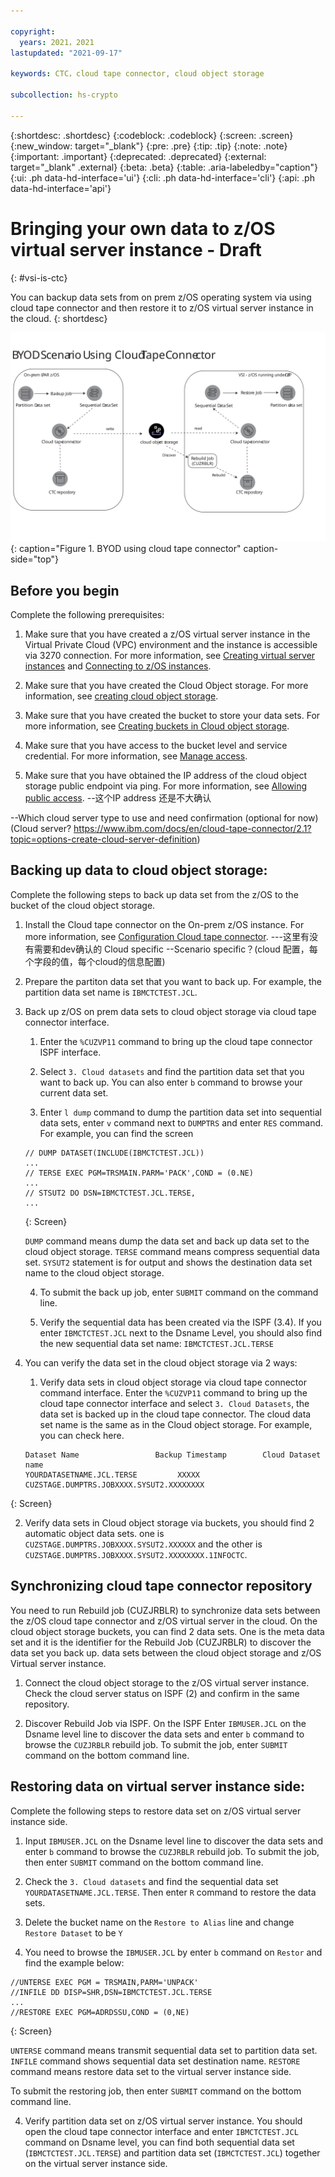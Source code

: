 ```yaml
---

copyright:
  years: 2021，2021
lastupdated: "2021-09-17"

keywords: CTC，cloud tape connector, cloud object storage

subcollection: hs-crypto

---
```


{:shortdesc: .shortdesc}
{:codeblock: .codeblock}
{:screen: .screen}
{:new_window: target="_blank"}
{:pre: .pre}
{:tip: .tip}
{:note: .note}
{:important: .important}
{:deprecated: .deprecated}
{:external: target="_blank" .external}
{:beta: .beta}
{:table: .aria-labeledby="caption"}
{:ui: .ph data-hd-interface='ui'}
{:cli: .ph data-hd-interface='cli'}
{:api: .ph data-hd-interface='api'}

# Bringing your own data to z/OS virtual server instance  - Draft
{: #vsi-is-ctc}

You can backup data sets from on prem z/OS operating system via using cloud tape connector and then restore it to z/OS virtual server instance in the cloud.
{: shortdesc}

![BYOD using cloud tape connector](images/vpc-byod-ctc.svg "Figure showing BYOD using cloud tape connector"){: caption="Figure 1. BYOD using cloud tape connector" caption-side="top"}

## Before you begin

Complete the following prerequisites:

1. Make sure that you have created a z/OS virtual server instance in the Virtual Private Cloud (VPC) environment and the instance is accessible via 3270 connection. For more information, see [Creating virtual server instances](docs/vpc?topic=vpc-creating-virtual-servers) and [Connecting to z/OS instances](/docs/vpc?topic=vpc-vsi_is_connecting_zos).


2. Make sure that you have created the Cloud Object storage. For more information, see [creating cloud object storage](https://cloud.ibm.com/docs/cloud-object-storage?topic=cloud-object-storage-getting-started-cloud-object-storage).

3. Make sure that you have created the bucket to store your data sets. For more information, see [Creating buckets in Cloud object storage](https://cloud.ibm.com/docs/cloud-object-storage?topic=cloud-object-storage-getting-started-cloud-object-storage#gs-create-buckets).

4. Make sure that you have access to the bucket level and service credential. For more information, see [Manage access](https://cloud.ibm.com/docs/cloud-object-storage?topic=cloud-object-storage-administrators#administrators-manage-access).

5. Make sure that you have obtained the IP address of the cloud object storage public endpoint via ping. For more information, see [Allowing public access](https://cloud.ibm.com/docs/cloud-object-storage?topic=cloud-object-storage-iam-public-access).
--这个IP address 还是不大确认

--Which cloud server type to use and need confirmation (optional for now)
(Cloud server? https://www.ibm.com/docs/en/cloud-tape-connector/2.1?topic=options-create-cloud-server-definition)


## Backing up data to cloud object storage:

 Complete the following steps to back up data set from the z/OS to the bucket of the cloud object storage.

1. Install the Cloud tape connector on the On-prem z/OS instance. For more information, see [Configuration Cloud tape connector](https://www.ibm.com/docs/en/cloud-tape-connector/2.1?topic=connector-configuration-summary).
---这里有没有需要和dev确认的 Cloud specific --Scenario specific？(cloud 配置，每个字段的值，每个cloud的信息配置)

2. Prepare the partiton data set that you want to back up. For example, the partition data set name is `IBMCTCTEST.JCL`.


3. Back up z/OS on prem data sets to cloud object storage via cloud tape connector interface.
   1. Enter the `%CUZVP11` command to bring up the cloud tape connector ISPF interface.

   2. Select `3. Cloud datasets` and find the partition data set that you want to back up. You can also enter `b` command to browse your current data set.

   3. Enter `l dump` command to dump the partition data set into sequential data sets, enter `v` command next to `DUMPTRS` and enter `RES` command. For example, you can find the screen

   ```
   // DUMP DATASET(INCLUDE(IBMCTCTEST.JCL))
   ...
   // TERSE EXEC PGM=TRSMAIN.PARM='PACK',COND = (0.NE)
   ...
   // STSUT2 DO DSN=IBMCTCTEST.JCL.TERSE,
   ...
   ```
   {: Screen}

   `DUMP` command means dump the data set and back up data set to the cloud object storage.
   `TERSE` command means compress sequential data set.
   `SYSUT2` statement is for output and shows the destination data set name to the cloud object storage.

   4. To submit the back up job, enter `SUBMIT` command on the command line.

   5. Verify the sequential data has been created via the ISPF (3.4). If you enter `IBMCTCTEST.JCL` next to the Dsname Level, you should also find the new sequential data set name: `IBMCTCTEST.JCL.TERSE`

4. You can verify the data set in the cloud object storage via 2 ways:

   1. Verify data sets in cloud object storage via cloud tape connector command interface. Enter the `%CUZVP11` command to bring up the cloud tape connector interface and select `3. Cloud Datasets`, the data set is backed up in the cloud tape connector. The cloud data set name is the same as in the Cloud object storage. For example, you can check here.
   ```
   Dataset Name                 Backup Timestamp        Cloud Dataset name
   YOURDATASETNAME.JCL.TERSE         XXXXX              CUZSTAGE.DUMPTRS.JOBXXXX.SYSUT2.XXXXXXXX
   ```
{: Screen}

   2. Verify data sets in Cloud object storage via buckets, you should find 2 automatic object data sets. one is `CUZSTAGE.DUMPTRS.JOBXXXX.SYSUT2.XXXXXX` and the other is `CUZSTAGE.DUMPTRS.JOBXXXX.SYSUT2.XXXXXXXX.1INFOCTC`.


## Synchronizing cloud tape connector repository

You need to run Rebuild job (CUZJRBLR) to synchronize data sets between the z/OS cloud tape connector and z/OS virtual server in the cloud. On the cloud object storage buckets, you can find 2 data sets. One is the meta data set and it is the identifier for the Rebuild Job (CUZJRBLR) to discover the data set you back up. data sets between the cloud object storage and z/OS Virtual server instance.

1. Connect the cloud object storage to the z/OS virtual server instance. Check the cloud server status on ISPF (2) and confirm in the same repository.

2. Discover Rebuild Job via ISPF. On the ISPF Enter `IBMUSER.JCL` on the Dsname level line to discover the data sets and enter `b` command to browse the `CUZJRBLR` rebuild job. To submit the job, enter `SUBMIT` command on the bottom command line.


## Restoring data on virtual server instance side:

Complete the following steps to restore data set on z/OS virtual server instance side.

1.  Input `IBMUSER.JCL` on the Dsname level line to discover the data sets and enter `b` command to browse the `CUZJRBLR` rebuild job. To submit the job, then enter `SUBMIT` command on the bottom command line.  

2.  Check the `3. Cloud datasets` and find the sequential data set `YOURDATASETNAME.JCL.TERSE`. Then enter `R` command to restore the data sets.

3.  Delete the bucket name on the `Restore to Alias` line and change `Restore Dataset` to be `Y`

4.  You need to browse the `IBMUSER.JCL` by enter `b` command on `Restor` and find the example below:
   ```
   //UNTERSE EXEC PGM = TRSMAIN,PARM='UNPACK'
   //INFILE DD DISP=SHR,DSN=IBMCTCTEST.JCL.TERSE
   ...
   //RESTORE EXEC PGM=ADRDSSU,COND = (0,NE)
   ```
   {: Screen}

   `UNTERSE` command means transmit sequential data set to partition data set.
   `INFILE` command shows sequential data set destination name.
   `RESTORE` command means restore data set to the virtual server instance side.

   To submit the restoring job, then enter `SUBMIT` command on the bottom command line.

4. Verify partition data set on z/OS virtual server instance. You should open the cloud tape connector interface and enter `IBMCTCTEST.JCL` command on Dsname level, you can find both sequential data set (`IBMCTCTEST.JCL.TERSE`) and partition data set (`IBMCTCTEST.JCL`) together on the virtual server instance side.

